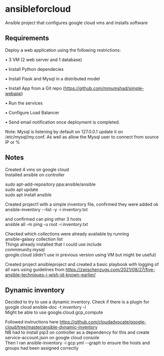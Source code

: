 # ansibleforcloud
Ansible project that configures google cloud vms and installs software 

## Requirements

Deploy a web application using the following restrictions: 

•	3 VM (2 web server and 1 database)

•	Install Python dependecies

•	Install Flask and Mysql in a distributed model

•	Install App from a Git repo (https://github.com/mmumshad/simple-webapp)

•	Run the services

•	Configure Load Balancer

•	Send email notification once deployment is completed.

Note: Mysql is listening by default on 127.0.0.1 update it on /etc/mysql/my.conf. As well as allow the Mysql user to connect from source IP or %

## Notes
  
Created 4 vms on google cloud  
Installed ansible on controller  
  
sudo apt-add-repository ppa:ansible/ansible  
sudo apt update  
sudo apt install ansible  
    
Created project1 with a simple inventory file, confirmed they were added ok  
ansible-inventory --list -y -i inventory.txt  
  
and confirmed can ping other 3 hosts  
ansible all -m ping -u root -i inventory.txt  
  
Checked which collections were already available by running  
ansible-galaxy collection list  
Things already installed that I could use include  
commmunity.mysql  
google.cloud (didn't use in previous version using VM but might be useful)  
  
Created project ansibleproject and created a basic playbook with logging of all vars using guidelines from https://zwischenzugs.com/2021/08/27/five-ansible-techniques-i-wish-id-known-earlier/

## Dynamic inventory
Decided to try to use a dynamic inventory. Check if there is a plugin for google cloud
ansible-doc -t inventory -l  
Might be able to use google.cloud.gcp_compute  
  
Followed instructions here https://github.com/cloudadvocate/google-cloud/tree/master/ansible-dynamic-inventory  
NB had to install pip3 on controller as a dependency for this and create service-account.json on google cloud console  
Then I ran ansible-inventory -i gcp.yml --graph to ensure the hosts and groups had been assigned correctly








